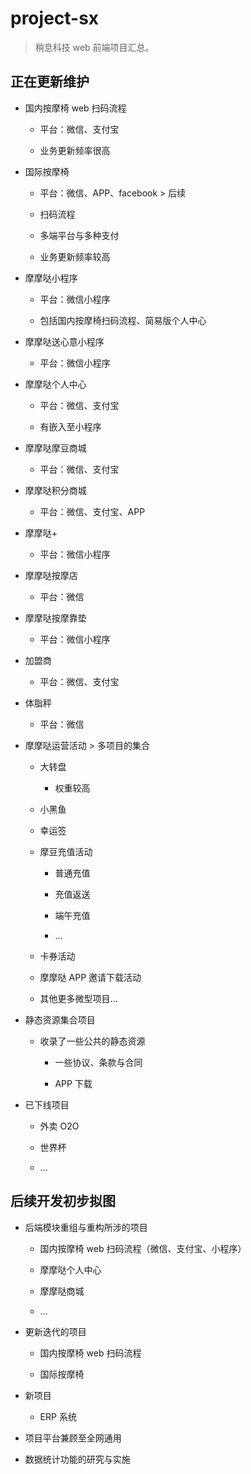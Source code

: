 # project-sx

> 稍息科技 web 前端项目汇总。


## 正在更新维护

+ 国内按摩椅 web 扫码流程

  - 平台：微信、支付宝

  - 业务更新频率很高

+ 国际按摩椅

  - 平台：微信、APP、facebook > 后续

  - 扫码流程

  - 多端平台与多种支付

  - 业务更新频率较高  

+ 摩摩哒小程序

  - 平台：微信小程序

  - 包括国内按摩椅扫码流程、简易版个人中心

+ 摩摩哒送心意小程序

  - 平台：微信小程序

+ 摩摩哒个人中心

  - 平台：微信、支付宝

  - 有嵌入至小程序

+ 摩摩哒摩豆商城

  - 平台：微信、支付宝

+ 摩摩哒积分商城

  - 平台：微信、支付宝、APP

+ 摩摩哒+

  - 平台：微信小程序

+ 摩摩哒按摩店

  - 平台：微信

+ 摩摩哒按摩靠垫

  - 平台：微信小程序

+ 加盟商

  - 平台：微信、支付宝

+ 体脂秤

  - 平台：微信  

+ 摩摩哒运营活动 > 多项目的集合

  - 大转盘

    * 权重较高

  - 小黑鱼

  - 幸运签

  - 摩豆充值活动

    * 普通充值

    * 充值返送

    * 端午充值

    * ...

  - 卡券活动

  - 摩摩哒 APP 邀请下载活动

  - 其他更多微型项目...

+ 静态资源集合项目

  - 收录了一些公共的静态资源

    * 一些协议、条款与合同

    * APP 下载

+ 已下线项目

  - 外卖 O2O

  - 世界杯

  - ...


## 后续开发初步拟图

  + 后端模块重组与重构所涉的项目

    - 国内按摩椅 web 扫码流程（微信、支付宝、小程序）

    - 摩摩哒个人中心

    - 摩摩哒商城

    - ...

  + 更新迭代的项目

    - 国内按摩椅 web 扫码流程

    - 国际按摩椅

  + 新项目

    - ERP 系统

  + 项目平台兼顾至全网通用

  + 数据统计功能的研究与实施  
